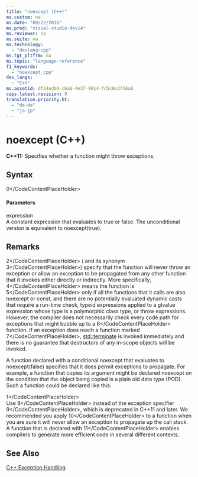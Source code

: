 ```yaml
---
title: "noexcept (C++)"
ms.custom: na
ms.date: "09/22/2016"
ms.prod: "visual-studio-dev14"
ms.reviewer: na
ms.suite: na
ms.technology: 
  - "devlang-cpp"
ms.tgt_pltfrm: na
ms.topic: "language-reference"
f1_keywords: 
  - "noexcept_cpp"
dev_langs: 
  - "C++"
ms.assetid: df24edb9-c6a6-4e37-9914-fd5c0c3716a8
caps.latest.revision: 9
translation.priority.ht: 
  - "de-de"
  - "ja-jp"
---
```

# noexcept (C++)
**C++11:** Specifies whether a function might throw exceptions.  
  
## Syntax  
  
<CodeContentPlaceHolder>0\</CodeContentPlaceHolder>  
#### Parameters  
 expression  
 A constant expression that evaluates to true or false. The unconditional version is equivalent to noexcept(true).  
  
## Remarks  
 <CodeContentPlaceHolder>2\</CodeContentPlaceHolder> ( and its synonym <CodeContentPlaceHolder>3\</CodeContentPlaceHolder>) specify that the function will never throw an exception or allow an exception to be propagated from any other function that it invokes either directly or indirectly. More specifically, <CodeContentPlaceHolder>4\</CodeContentPlaceHolder> means the function is <CodeContentPlaceHolder>5\</CodeContentPlaceHolder> only if all the functions that it calls are also noexcept or const, and there are no potentially evaluated dynamic casts that require a run-time check, typeid expressions applied to a glvalue expression whose type is a polymorphic class type, or throw expressions. However, the compiler does not necessarily check every code path for exceptions that might bubble up to a <CodeContentPlaceHolder>6\</CodeContentPlaceHolder> function. If an exception does reach a function marked <CodeContentPlaceHolder>7\</CodeContentPlaceHolder>, [std::terminate](../vs140/terminate---exception--.md) is invoked immediately and there is no guarantee that destructors of any in-scope objects will be invoked.  
  
 A function declared with a conditional noexcept that evaluates to noexcept(false) specifies that it does permit exceptions to propagate. For example, a function that copies its argument might be declared noexcept on the condition that the object being copied is a plain old data type (POD). Such a function could be declared like this:  
  
<CodeContentPlaceHolder>1\</CodeContentPlaceHolder>  
 Use <CodeContentPlaceHolder>8\</CodeContentPlaceHolder> instead of the exception specifier <CodeContentPlaceHolder>9\</CodeContentPlaceHolder>, which is deprecated in C++11 and later. We recommended you apply <CodeContentPlaceHolder>10\</CodeContentPlaceHolder> to a function when you are sure it will never allow an exception to propagate up the call stack. A function that is declared with <CodeContentPlaceHolder>11\</CodeContentPlaceHolder> enables compilers to generate more efficient code in several different contexts.  
  
## See Also  
 [C++ Exception Handling](../vs140/c---exception-handling.md)